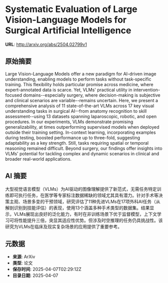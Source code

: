 # Systematic Evaluation of Large Vision-Language Models for Surgical Artificial Intelligence

**URL**: http://arxiv.org/abs/2504.02799v1

## 原始摘要

Large Vision-Language Models offer a new paradigm for AI-driven image
understanding, enabling models to perform tasks without task-specific training.
This flexibility holds particular promise across medicine, where
expert-annotated data is scarce. Yet, VLMs' practical utility in
intervention-focused domains--especially surgery, where decision-making is
subjective and clinical scenarios are variable--remains uncertain. Here, we
present a comprehensive analysis of 11 state-of-the-art VLMs across 17 key
visual understanding tasks in surgical AI--from anatomy recognition to skill
assessment--using 13 datasets spanning laparoscopic, robotic, and open
procedures. In our experiments, VLMs demonstrate promising generalizability, at
times outperforming supervised models when deployed outside their training
setting. In-context learning, incorporating examples during testing, boosted
performance up to three-fold, suggesting adaptability as a key strength. Still,
tasks requiring spatial or temporal reasoning remained difficult. Beyond
surgery, our findings offer insights into VLMs' potential for tackling complex
and dynamic scenarios in clinical and broader real-world applications.


## AI 摘要

大型视觉语言模型（VLMs）为AI驱动的图像理解提供了新范式，无需任务特定训练即可执行任务，在医学等专家标注数据稀缺的领域尤其具有潜力。针对手术等决策主观、场景多变的干预领域，研究评估了11种先进VLMs在17项外科AI任务（从解剖识别到技能评估）的表现，使用13个涵盖多种手术类型的数据集。结果显示，VLMs展现出良好的泛化能力，有时在非训练场景下优于监督模型，上下文学习可将性能提升三倍，突显其适应性优势。但涉及时空推理的任务仍具挑战性。该研究为VLMs在临床及现实复杂场景的应用提供了重要参考。

## 元数据

- **来源**: ArXiv
- **类型**: 论文
- **保存时间**: 2025-04-07T02:29:12Z
- **目录日期**: 2025-04-07
